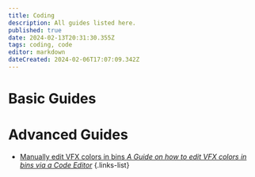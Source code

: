 ```yaml
---
title: Coding
description: All guides listed here.
published: true
date: 2024-02-13T20:31:30.355Z
tags: coding, code
editor: markdown
dateCreated: 2024-02-06T17:07:09.342Z
---
```



# Basic Guides


# Advanced Guides

- [Manually edit VFX colors in bins *A Guide on how to edit VFX colors in bins via a Code Editor*](/specific-guide/coding/man-edit-vfxcolor)
{.links-list}


